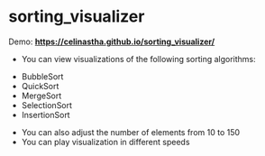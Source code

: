 # sorting_visualizer

Demo: **https://celinastha.github.io/sorting_visualizer/** <br />

 * You can view visualizations of the following sorting algorithms: <br />
 - BubbleSort
 - QuickSort
 - MergeSort
 - SelectionSort
 - InsertionSort

* You can also adjust the number of elements from 10 to 150
* You can play visualization in different speeds
